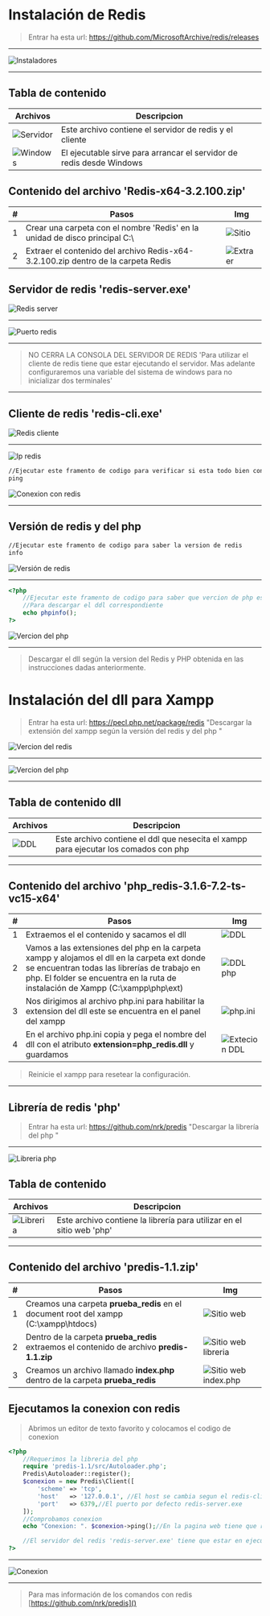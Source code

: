 # Instalación de Redis

> Entrar ha esta url: https://github.com/MicrosoftArchive/redis/releases

------
![Instaladores](https://github.com/MiguelAngelPapu/Redis_Xampp/blob/master/img/Instaladores.png)

------
## Tabla de contenido

| Archivos | Descripcion |
| ----------------------------------------------------- | -------------------- |
| ![Servidor](https://github.com/MiguelAngelPapu/Redis_Xampp/blob/master/img/Servidor.png)                                                | Este archivo contiene el servidor de redis y el cliente |
| ![Windows](https://github.com/MiguelAngelPapu/Redis_Xampp/blob/master/img/Windows.png) | El ejecutable sirve para arrancar el servidor de redis desde Windows |

## Contenido del archivo 'Redis-x64-3.2.100.zip'

| #    | Pasos | Img |
| ---- | ----- | ----- |
|  1  | Crear una carpeta con el nombre 'Redis' en la unidad de disco principal  C:\ | ![Sitio](https://github.com/MiguelAngelPapu/Redis_Xampp/blob/master/img/Sitio.png) |
| 2 | Extraer el contenido del archivo Redis-x64-3.2.100.zip dentro de la carpeta Redis | ![Extraer](https://github.com/MiguelAngelPapu/Redis_Xampp/blob/master/img/Extraer.png) |

## Servidor de redis 'redis-server.exe'

![Redis server](https://github.com/MiguelAngelPapu/Redis_Xampp/blob/master/img/redis_server.png)

------

![Puerto redis](https://github.com/MiguelAngelPapu/Redis_Xampp/blob/master/img/Puerto_redis.png)

------

> NO CERRA LA CONSOLA DEL SERVIDOR  DE REDIS 'Para utilizar el cliente de redis tiene que estar ejecutando el servidor. Mas adelante configuraremos una variable del sistema de windows para no inicializar dos terminales'

------

## Cliente de redis 'redis-cli.exe'

![Redis cliente](https://github.com/MiguelAngelPapu/Redis_Xampp/blob/master/img/redis_cli.png)

------

![Ip redis](https://github.com/MiguelAngelPapu/Redis_Xampp/blob/master/img/Ip_redis.png)

```tex
//Ejecutar este framento de codigo para verificar si esta todo bien con el servidor
ping
```

![Conexion con redis](https://github.com/MiguelAngelPapu/Redis_Xampp/blob/master/img/Conexion_redis.png)

------

## Versión de redis y del php

```tex
//Ejecutar este framento de codigo para saber la version de redis
info
```

![Versión de redis](https://github.com/MiguelAngelPapu/Redis_Xampp/blob/master/img/Vercion_de_redis.png)

------

```php
<?php
    //Ejecutar este framento de codigo para saber que vercion de php estamos usando
    //Para descargar el ddl correspondiente
    echo phpinfo();
?>
```
![Vercion del php](https://github.com/MiguelAngelPapu/Redis_Xampp/blob/master/img/Vercion_del_php.png)

------

> Descargar el dll según la version del Redis y PHP obtenida en las instrucciones dadas anteriormente.

# Instalación del dll para Xampp

> Entrar ha esta url: https://pecl.php.net/package/redis "Descargar la extensión del xampp según la versión del redis y del php "

![Vercion del redis](https://github.com/MiguelAngelPapu/Redis_Xampp/blob/master/img/ddl.png)

------

![Vercion del php](https://github.com/MiguelAngelPapu/Redis_Xampp/blob/master/img/ddl2.png)



------

## Tabla de contenido dll

| Archivos | Descripcion |
| ----------------------------------------------------- | -------------------- |
| ![DDL](https://github.com/MiguelAngelPapu/Redis_Xampp/blob/master/img/ddl3.png)                                                  | Este archivo contiene el ddl que nesecita el xampp para ejecutar los comados con php |

------

## Contenido del archivo 'php_redis-3.1.6-7.2-ts-vc15-x64'

| #    | Pasos | Img |
| ---- | ----- | ----- |
|  1  | Extraemos el el contenido y sacamos el dll | ![DDL](https://github.com/MiguelAngelPapu/Redis_Xampp/blob/master/img/xampp.png) |
| 2 | Vamos a las extensiones del php en la carpeta xampp y alojamos el dll en la carpeta ext donde se encuentran todas las librerías de trabajo en php. El folder se encuentra en la ruta de instalación de Xampp (C:\xampp\php\ext) | ![DDL php](https://github.com/MiguelAngelPapu/Redis_Xampp/blob/master/img/xampp_ddl.png) |
| 3 | Nos dirigimos al archivo php.ini para habilitar la extension del dll este se encuentra en el panel del xampp | ![php.ini](https://github.com/MiguelAngelPapu/Redis_Xampp/blob/master/img/php_ini.png) |
| 4 | En el archivo php.ini copia y pega el nombre del dll con el atributo **extension=php_redis.dll** y guardamos | ![Extecion DDL](https://github.com/MiguelAngelPapu/Redis_Xampp/blob/master/img/php_ini_ddl.png) |

> Reinicie el xampp para resetear la configuración. 

------
## Librería de redis 'php'

> Entrar ha esta url: https://github.com/nrk/predis "Descargar la librería del php "

------
![Libreria php](https://github.com/MiguelAngelPapu/Redis_Xampp/blob/master/img/libreria_php.png)

## Tabla de contenido

| Archivos | Descripcion |
| ----------------------------------------------------- | -------------------- |
| ![Libreria](https://github.com/MiguelAngelPapu/Redis_Xampp/blob/master/img/libreria_php2.png)                                                  | Este archivo contiene la librería para utilizar en el sitio web 'php' |

------

## Contenido del archivo 'predis-1.1.zip'

| #    | Pasos | Img |
| ---- | ----- | ----- |
|  1  | Creamos una carpeta **prueba_redis** en el document root del xampp (C:\xampp\htdocs) | ![Sitio web](https://github.com/MiguelAngelPapu/Redis_Xampp/blob/master/img/htdocs.png) |
| 2 | Dentro de la carpeta **prueba_redis** extraemos el contenido de archivo **predis-1.1.zip** | ![Sitio web libreria](https://github.com/MiguelAngelPapu/Redis_Xampp/blob/master/img/htdocs2.png) |
| 3 | Creamos un archivo llamado **index.php** dentro de la carpeta **prueba_redis** | ![Sitio web index.php](https://github.com/MiguelAngelPapu/Redis_Xampp/blob/master/img/htdocs3.png) |

## Ejecutamos la conexion con redis

> Abrimos un editor de texto favorito y colocamos el codigo de conexion

```php
<?php
    //Requerimos la libreria del php
    require 'predis-1.1/src/Autoloader.php';
    Predis\Autoloader::register();
    $conexion = new Predis\Client([
        'scheme' => 'tcp',
        'host'   => '127.0.0.1', //El host se cambia segun el redis-cli.exe
        'port'   => 6379,//El puerto por defecto redis-server.exe
    ]);
	//Comprobamos conexion
    echo "Conexion: ". $conexion->ping();//En la pagina web tiene que retornar un 'PONG'

	//El servidor del redis 'redis-server.exe' tiene que estar en ejecucion para la conexion con el php
?>
```

------
![Conexion](https://github.com/MiguelAngelPapu/Redis_Xampp/blob/master/img/Conexion.png)

------

> Para mas información de los comandos con redis [https://github.com/nrk/predis]()

